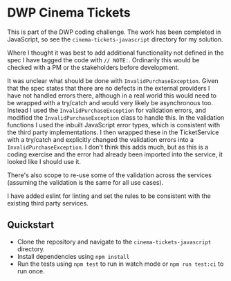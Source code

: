 # DWP Cinema Tickets

This is part of the DWP coding challenge. The work has been completed in JavaScript, so see the `cinema-tickets-javascript` directory for my solution.

Where I thought it was best to add additional functionality not defined in the spec I have tagged the code with `// NOTE:`. Ordinarily this would be checked with a PM or the stakeholders before development.

It was unclear what should be done with `InvalidPurchaseException`. Given that the spec states that there are no defects in the external providers I have not handled errors there, although in a real world this would need to be wrapped with a try/catch and would very likely be asynchronous too. Instead I used the `InvalidPurchaseException` for validation errors, and modified the `InvalidPurchaseException` class to handle this. In the validation functions I used the inbuilt JavaScript error types, which is consistent with the third party implementations. I then wrapped these in the TicketService with a try/catch and explicitly changed the validation errors into a `InvalidPurchaseException`. I don't think this adds much, but as this is a coding exercise and the error had already been imported into the service, it looked like I should use it.

There's also scope to re-use some of the validation across the services (assuming the validation is the same for all use cases).

I have added eslint for linting and set the rules to be consistent with the existing third party services.

## Quickstart

* Clone the repository and navigate to the `cinema-tickets-javascript` directory.
* Install dependencies using `npm install`
* Run the tests using `npm test` to run in watch mode or `npm run test:ci` to run once.

